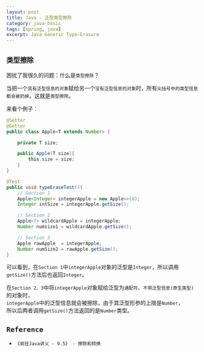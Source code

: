 ```yaml
---
layout: post
title: Java - 泛型类型擦除
category: java-basic
tags: [spring, java]
excerpt: Java Generic Type-Erasure
---
```


## `类型擦除`  

困扰了我很久的问题：什么是`类型擦除`？  

当把一个`具有泛型信息的对象`赋给另一个`没有泛型信息的对象`时，所有`尖括号中的类型信息都会被扔掉`，这就是`类型擦除`。  

来看个例子：  

``` java
@Setter
@Getter
public class Apple<T extends Number> {

    private T size;

    public Apple(T size){
        this.size = size;
    }
}

@Test
public void typeEraseTest(){
    // Section 1
    Apple<Integer> integerApple = new Apple<>(8);
    Integer intSize = integerApple.getSize();

    // Section 2
    Apple<?> wildcardApple = integerApple;
    Number numsize1 = wildcardApple.getSize();

    // Section 3
    Apple rawApple  = integerApple;
    Number numSize2 = rawApple.getSize();
}
```

可以看到，在`Section 1`中`integerApple`对象的泛型是`Integer`，所以调用`getSize()`方法后也返回`Integer`。  

在`Section 2、3`中将`integerApple`对象赋给泛型为`通配符`、`不带泛型信息(原生类型)`的对象时，  
`integerApple`中的泛型信息就会被擦除，由于其泛型形参的上限是`Number`，  
所以后两者调用`getSize()`方法返回的是`Number`类型。  


## `Reference`
- `《疯狂Java讲义 - 9.5》 - 擦除和转换`  

